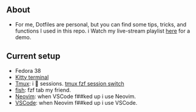## About

- For me, Dotfiles are personal, but you can find some tips, tricks, and functions I used in this repo.
  i Watch my live-stream playlist [here](https://www.youtube.com/playlist?list=PLcazFfFZIFPld0UvU7OxYl6ayyBJ6MvY7) for a demo.

## Current setup

- Fedora 38
- [Kitty terminal](./kitty/)
- [Tmux](./tmux/tmux.conf): i 🫰 sessions. [tmux fzf session switch](https://github.com/thuanowa/tmux-fzf-session-switch)
- [fish](./fish/): fzf tab my friend.
- [Neovim](./nvim/): when VSCode f##ked up i use Neovim.
- [VSCode](./profile.code-profile): when Neovim f##ked up i use VSCode.
